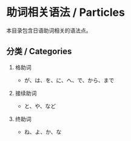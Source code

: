 # 助词相关语法 / Particles

本目录包含日语助词相关的语法点。

## 分类 / Categories

1. 格助词
   - が、は、を、に、へ、で、から、まで

2. 接续助词
   - と、や、など

3. 终助词
   - ね、よ、か、な
